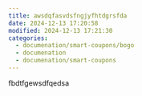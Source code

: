 ```yaml
---
title: awsdqfasvdsfngjyfhtdgrsfda
date: 2024-12-13 17:20:58
modified: 2024-12-13 17:21:30
categories:
  - documenation/smart-coupons/bogo
  - documenation
  - documenation/smart-coupons
---
```



<!-- wp:paragraph -->
<p>fbdtfgewsdfqedsa</p>
<!-- /wp:paragraph -->